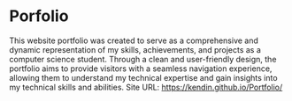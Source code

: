 # Porfolio
This website portfolio was created to serve as a comprehensive and dynamic representation of my skills, achievements, and projects as a computer science student. Through a clean and user-friendly design, the portfolio aims to provide visitors with a seamless navigation experience, allowing them to  understand my technical expertise and gain insights into my technical skills and abilities. 
Site URL: https://kendin.github.io/Portfolio/


